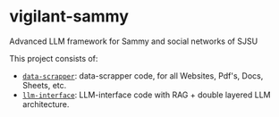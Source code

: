 # vigilant-sammy
Advanced LLM framework for Sammy and social networks of SJSU


This project consists of:

- [`data-scrapper`](https://github.com/Prashanthkorip/data-scrapper.git): data-scrapper code, for all Websites, Pdf's, Docs, Sheets, etc.
- [`llm-interface`](https://github.com/Prashanthkorip/llm-interface.git): LLM-interface code with RAG + double layered LLM architecture.
